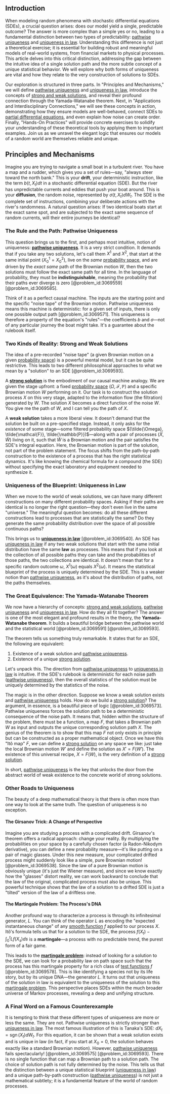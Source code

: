 ## Introduction
When modeling random phenomena with stochastic differential equations (SDEs), a crucial question arises: does our model yield a single, predictable outcome? The answer is more complex than a simple yes or no, leading to a fundamental distinction between two types of predictability: [pathwise uniqueness](@article_id:267275) and [uniqueness in law](@article_id:186417). Understanding this difference is not just a theoretical exercise; it is essential for building robust and meaningful models of real-world systems, from financial markets to physical processes. This article delves into this critical distinction, addressing the gap between the intuitive idea of a single solution path and the more subtle concept of a unique statistical behavior. We will explore why both forms of uniqueness are vital and how they relate to the very construction of solutions to SDEs.

Our exploration is structured in three parts. In "Principles and Mechanisms," we will define [pathwise uniqueness](@article_id:267275) and [uniqueness in law](@article_id:186417), introduce the concepts of [strong and weak solutions](@article_id:190511), and reveal their profound connection through the Yamada-Watanabe theorem. Next, in "Applications and Interdisciplinary Connections," we will see these concepts in action, demonstrating how they ensure models are well-behaved, connect SDEs to [partial differential equations](@article_id:142640), and even explain how noise can create order. Finally, "Hands-On Practices" will provide concrete exercises to solidify your understanding of these theoretical tools by applying them to important examples. Join us as we unravel the elegant logic that ensures our models of a random world are themselves reliable and unique.

## Principles and Mechanisms

Imagine you are trying to navigate a small boat in a turbulent river. You have a map and a rudder, which gives you a set of rules—say, "always steer toward the north bank." This is your **drift**, your deterministic instruction, like the term $b(t,X_t)dt$ in a stochastic differential equation (SDE). But the river has unpredictable currents and eddies that push your boat around. This is your **diffusion**, the random noise, represented by $\sigma(t,X_t)dW_t$. The SDE is the complete set of instructions, combining your deliberate actions with the river's randomness. A natural question arises: If two identical boats start at the exact same spot, and are subjected to the exact same sequence of random currents, will their entire journeys be identical?

### The Rule and the Path: Pathwise Uniqueness

This question brings us to the first, and perhaps most intuitive, notion of uniqueness: **[pathwise uniqueness](@article_id:267275)**. It is a very strict condition. It demands that if you take any two solutions, let's call them $X^1$ and $X^2$, that start at the same initial point ($X^1_0 = X^2_0$), live on the *same* [probability space](@article_id:200983), and are driven by the *exact same* path of the Brownian motion $W$, then the two solutions must follow the exact same path for all time. In the language of probability, they must be **indistinguishable**, meaning the probability that their paths ever diverge is zero [@problem_id:3069559] [@problem_id:3069585].

Think of it as a perfect causal machine. The inputs are the starting point and the specific "noise tape" of the Brownian motion. Pathwise uniqueness means this machine is deterministic: for a given set of inputs, there is only one possible output path [@problem_id:3069571]. This uniqueness is therefore a property of the equation's "rules"—the coefficients $b$ and $\sigma$—not of any particular journey the boat might take. It's a guarantee about the rulebook itself.

### Two Kinds of Reality: Strong and Weak Solutions

The idea of a pre-recorded "noise tape" (a given Brownian motion on a given [probability space](@article_id:200983)) is a powerful mental model, but it can be quite restrictive. This leads to two different philosophical approaches to what we mean by a "solution" to an SDE [@problem_id:3069593].

A **[strong solution](@article_id:197850)** is the embodiment of our causal machine analogy. We are given the stage upfront: a fixed [probability space](@article_id:200983) $(\Omega, \mathcal{F}, \mathbb{P})$ and a specific Brownian motion $W$ performing on it. Our task is to construct the solution process $X$ on this very stage, adapted to the information flow (the filtration) generated by $W$. The solution $X$ becomes a direct function of the noise $W$. You give me the path of $W$, and I can tell you the path of $X$.

A **weak solution** takes a more liberal view. It doesn't demand that the solution be built on a pre-specified stage. Instead, it only asks for the *existence* of some stage—some filtered probability space $(\tilde{\Omega}, \tilde{\mathcal{F}}, \tilde{\mathbb{P}})$—along with a pair of processes $(\tilde{X}, \tilde{W})$ living on it, such that $\tilde{W}$ is a Brownian motion and the pair satisfies the SDE's integral equation. Here, the Brownian motion is part of the solution, not part of the problem statement. The focus shifts from the path-by-path construction to the existence of a process that has the right statistical dynamics. It's like knowing the chemical formula for a compound (the SDE) without specifying the exact laboratory and equipment needed to synthesize it.

### Uniqueness of the Blueprint: Uniqueness in Law

When we move to the world of weak solutions, we can have many different constructions on many different probability spaces. Asking if their paths are identical is no longer the right question—they don't even live in the same "universe." The meaningful question becomes: do all these different constructions lead to processes that are statistically the same? Do they generate the same probability distribution over the space of all possible continuous paths?

This brings us to **[uniqueness in law](@article_id:186417)** [@problem_id:3069540]. An SDE has [uniqueness in law](@article_id:186417) if any two weak solutions that start with the same initial distribution have the same **law** as processes. This means that if you look at the collection of all possible paths they can take and the probabilities of those paths, the two collections are identical. It doesn't mean that for a specific random outcome $\omega$, $X^1(\omega)$ equals $X^2(\omega)$. It means the statistical blueprint of the process is uniquely determined by the SDE. This is a weaker notion than [pathwise uniqueness](@article_id:267275), as it's about the distribution of paths, not the paths themselves.

### The Great Equivalence: The Yamada-Watanabe Theorem

We now have a hierarchy of concepts: [strong and weak solutions](@article_id:190511), [pathwise uniqueness](@article_id:267275) and [uniqueness in law](@article_id:186417). How do they all fit together? The answer is one of the most elegant and profound results in the theory, the **Yamada-Watanabe theorem**. It builds a beautiful bridge between the pathwise world and the statistical world [@problem_id:3069591] [@problem_id:3069593].

The theorem tells us something truly remarkable. It states that for an SDE, the following are equivalent:
1.  Existence of a weak solution and [pathwise uniqueness](@article_id:267275).
2.  Existence of a unique [strong solution](@article_id:197850).

Let's unpack this. The direction from [pathwise uniqueness](@article_id:267275) to [uniqueness in law](@article_id:186417) is intuitive. If the SDE's rulebook is deterministic for each noise path ([pathwise uniqueness](@article_id:267275)), then the overall statistics of the solution must be uniquely determined by the statistics of the noise.

The magic is in the other direction. Suppose we know a weak solution exists and [pathwise uniqueness](@article_id:267275) holds. How do we build a [strong solution](@article_id:197850)? The argument, in essence, is a beautiful piece of logic [@problem_id:3069573]. Pathwise uniqueness forces the solution path to be a deterministic consequence of the noise path. It means that, hidden within the structure of the problem, there must be a function, a map $F$, that takes a Brownian path $W$ as input and outputs the unique corresponding solution path $X$. The genius of the theorem is to show that this map $F$ not only exists in principle but can be constructed as a proper mathematical object. Once we have this "Itô map" $F$, we can define a [strong solution](@article_id:197850) on any space we like: just take the local Brownian motion $W'$ and define the solution as $X' = F(W')$. The existence of this universal recipe, $X=F(W)$, is the very definition of a [strong solution](@article_id:197850).

In short, [pathwise uniqueness](@article_id:267275) is the key that unlocks the door from the abstract world of weak existence to the concrete world of strong solutions.

### Other Roads to Uniqueness

The beauty of a deep mathematical theory is that there is often more than one way to look at the same truth. The question of uniqueness is no exception.

#### The Girsanov Trick: A Change of Perspective

Imagine you are studying a process with a complicated drift. Girsanov's theorem offers a radical approach: change your reality. By multiplying the probabilities on your space by a carefully chosen factor (a Radon-Nikodym derivative), you can define a new probability measure—it's like putting on a pair of magic glasses. Under this new measure, your complicated drifted process might suddenly look like a simple, pure Brownian motion! [@problem_id:3069538]. Since the law of a pure Brownian motion is obviously unique (it's just the Wiener measure), and since we know exactly how the "glasses" distort reality, we can work backward to conclude that the law of the original, complicated process must also be unique. This powerful technique shows that the law of a solution to a drifted SDE is just a "tilted" version of the law of a driftless one.

#### The Martingale Problem: The Process's DNA

Another profound way to characterize a process is through its infinitesimal generator, $L$. You can think of the operator $L$ as encoding the "expected instantaneous change" of any [smooth function](@article_id:157543) $f$ applied to our process $X$. Itô's formula tells us that for a solution to the SDE, the process $f(X_t) - \int_0^t Lf(X_s)ds$ is a **martingale**—a process with no predictable trend, the purest form of a fair game.

This leads to the **[martingale problem](@article_id:203651)**: instead of looking for a solution to the SDE, we can look for a probability law on path space such that the process has this martingale property for a rich class of [test functions](@article_id:166095) $f$ [@problem_id:3069578]. This is like identifying a species not by its life story, but by its unique DNA—the generator $L$. It turns out that uniqueness of the solution in law is equivalent to the uniqueness of the solution to this [martingale problem](@article_id:203651). This perspective places SDEs within the much broader universe of Markov processes, revealing a deep and unifying structure.

### A Final Word on a Famous Counterexample

It is tempting to think that these different types of uniqueness are more or less the same. They are not. Pathwise uniqueness is strictly stronger than [uniqueness in law](@article_id:186417). The most famous illustration of this is Tanaka's SDE: $dX_t = \operatorname{sgn}(X_t)dW_t$. For this equation, it can be shown that a weak solution exists and is unique in law (in fact, if you start at $X_0=0$, the solution behaves exactly like a standard Brownian motion). However, [pathwise uniqueness](@article_id:267275) fails spectacularly! [@problem_id:3069575] [@problem_id:3069593]. There is no single function that can map a Brownian path to a solution path. The choice of solution path is not fully determined by the noise. This tells us that the distinction between a unique statistical blueprint ([uniqueness in law](@article_id:186417)) and a unique path-by-path construction ([pathwise uniqueness](@article_id:267275)) is not just a mathematical subtlety; it is a fundamental feature of the world of random processes.